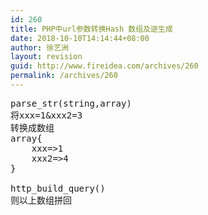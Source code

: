 ```yaml
---
id: 260
title: PHP中url参数转换Hash 数组及逆生成
date: 2018-10-10T14:14:44+08:00
author: 徐艺洲
layout: revision
guid: http://www.fireidea.com/archives/260
permalink: /archives/260
---
```

<div id="sina_keyword_ad_area2" class="articalContent   ">
  <pre>parse_str(string,array)<br />将xxx=1&xxx2=3<br />转换成数组<br />array{<br />    xxx=&gt;1<br />    xxx2=&gt;4<br />}<br /><br />http_build_query()<br />则以上数组拼回<br /></pre>